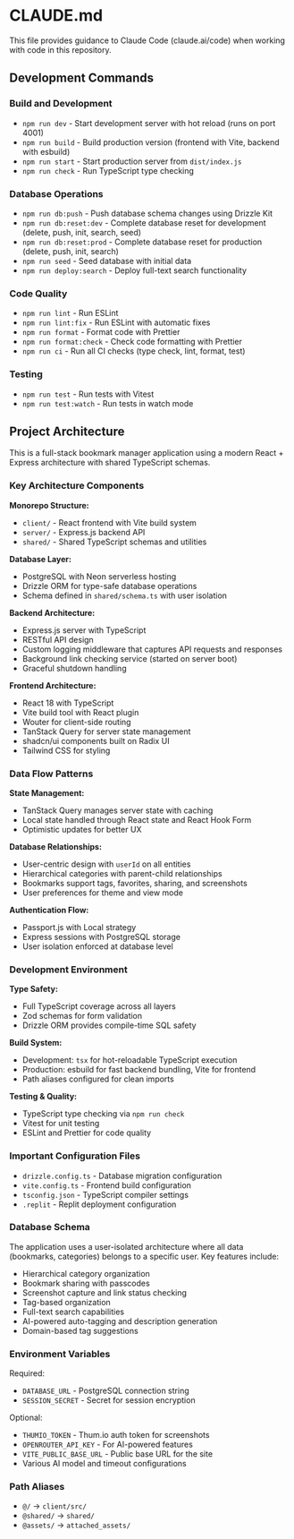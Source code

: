 # CLAUDE.md

This file provides guidance to Claude Code (claude.ai/code) when working with code in this repository.

## Development Commands

### Build and Development

- `npm run dev` - Start development server with hot reload (runs on port 4001)
- `npm run build` - Build production version (frontend with Vite, backend with esbuild)
- `npm run start` - Start production server from `dist/index.js`
- `npm run check` - Run TypeScript type checking

### Database Operations

- `npm run db:push` - Push database schema changes using Drizzle Kit
- `npm run db:reset:dev` - Complete database reset for development (delete, push, init, search, seed)
- `npm run db:reset:prod` - Complete database reset for production (delete, push, init, search)
- `npm run seed` - Seed database with initial data
- `npm run deploy:search` - Deploy full-text search functionality

### Code Quality

- `npm run lint` - Run ESLint
- `npm run lint:fix` - Run ESLint with automatic fixes
- `npm run format` - Format code with Prettier
- `npm run format:check` - Check code formatting with Prettier
- `npm run ci` - Run all CI checks (type check, lint, format, test)

### Testing

- `npm run test` - Run tests with Vitest
- `npm run test:watch` - Run tests in watch mode

## Project Architecture

This is a full-stack bookmark manager application using a modern React + Express architecture with shared TypeScript schemas.

### Key Architecture Components

**Monorepo Structure:**

- `client/` - React frontend with Vite build system
- `server/` - Express.js backend API
- `shared/` - Shared TypeScript schemas and utilities

**Database Layer:**

- PostgreSQL with Neon serverless hosting
- Drizzle ORM for type-safe database operations
- Schema defined in `shared/schema.ts` with user isolation

**Backend Architecture:**

- Express.js server with TypeScript
- RESTful API design
- Custom logging middleware that captures API requests and responses
- Background link checking service (started on server boot)
- Graceful shutdown handling

**Frontend Architecture:**

- React 18 with TypeScript
- Vite build tool with React plugin
- Wouter for client-side routing
- TanStack Query for server state management
- shadcn/ui components built on Radix UI
- Tailwind CSS for styling

### Data Flow Patterns

**State Management:**

- TanStack Query manages server state with caching
- Local state handled through React state and React Hook Form
- Optimistic updates for better UX

**Database Relationships:**

- User-centric design with `userId` on all entities
- Hierarchical categories with parent-child relationships
- Bookmarks support tags, favorites, sharing, and screenshots
- User preferences for theme and view mode

**Authentication Flow:**

- Passport.js with Local strategy
- Express sessions with PostgreSQL storage
- User isolation enforced at database level

### Development Environment

**Type Safety:**

- Full TypeScript coverage across all layers
- Zod schemas for form validation
- Drizzle ORM provides compile-time SQL safety

**Build System:**

- Development: `tsx` for hot-reloadable TypeScript execution
- Production: esbuild for fast backend bundling, Vite for frontend
- Path aliases configured for clean imports

**Testing & Quality:**

- TypeScript type checking via `npm run check`
- Vitest for unit testing
- ESLint and Prettier for code quality

### Important Configuration Files

- `drizzle.config.ts` - Database migration configuration
- `vite.config.ts` - Frontend build configuration
- `tsconfig.json` - TypeScript compiler settings
- `.replit` - Replit deployment configuration

### Database Schema

The application uses a user-isolated architecture where all data (bookmarks, categories) belongs to a specific user. Key features include:

- Hierarchical category organization
- Bookmark sharing with passcodes
- Screenshot capture and link status checking
- Tag-based organization
- Full-text search capabilities
- AI-powered auto-tagging and description generation
- Domain-based tag suggestions

### Environment Variables

Required:

- `DATABASE_URL` - PostgreSQL connection string
- `SESSION_SECRET` - Secret for session encryption

Optional:

- `THUMIO_TOKEN` - Thum.io auth token for screenshots
- `OPENROUTER_API_KEY` - For AI-powered features
- `VITE_PUBLIC_BASE_URL` - Public base URL for the site
- Various AI model and timeout configurations

### Path Aliases

- `@/` → `client/src/`
- `@shared/` → `shared/`
- `@assets/` → `attached_assets/`
